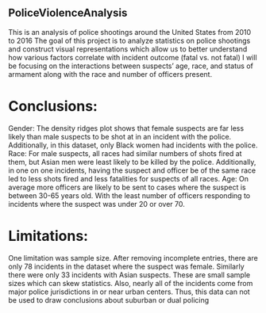 ## PoliceViolenceAnalysis

This is an analysis of police shootings around the United States from 2010 to 2016
The goal of this project is to analyze statistics on police shootings and construct visual representations which allow us to better understand how various factors correlate with incident outcome (fatal vs. not fatal)
I will be focusing on the interactions between suspects’ age, race, and status of armament along with the race and number of officers present.

# Conclusions: 
Gender: The density ridges plot shows that female suspects are far less likely than male suspects to be shot at in an incident with the police. Additionally, in this dataset, only Black women had incidents with the police. 
Race: For male suspects, all races had similar numbers of shots fired at them, but Asian men were least likely to be killed by the police. Additionally, in one on one incidents, having the suspect and officer be of the same race led to less shots fired and less fatalities for suspects of all races. 
Age: On average more officers are likely to be sent to cases where the suspect is between 30-65 years old. With the least number of officers responding to incidents where the suspect was under 20 or over 70.

# Limitations: 
One limitation was sample size. After removing incomplete entries, there are only 78 incidents in the dataset where the suspect was female. Similarly there were only 33 incidents with Asian suspects. These are small sample sizes which can skew statistics. Also, nearly all of the incidents come from major police jurisdictions in or near urban centers. Thus, this data can not be used to draw conclusions about suburban or dual policing
